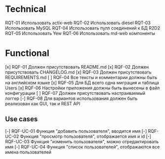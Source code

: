 # Technical

RQT-01 Использовать actix-web
RQT-02 Использовать diesel
RQT-03 Использовать MySQL
RQT-04 Использовать пулл соединений к БД R2D2
RQT-05 Использовать Yew
RQT-06 Использовать md-web компоненты

# Functional

[x] RQF-01 Должен присутствовать README.md
[x] RQF-02 Должен присутствовать CHANGELOG.md
[x] RQF-03 Должен присутствовать REQUIREMENTS.md
[ ] RQF-04 Все тексты и комментарии должны быть на английском языке
[x] RQF-05 Для БД всего одна миграция и таблица Users
[x] RQF-06 Настройки приложения должны быть вынесены в файл конфигурации
[ ] RQF-07 Должен присутствовать настраиваемый логгер
[-] RQF-08 Для вариантов использования должен быть реализован как GUI, так и REST API

## Use cases

[-] RQF-UC-01 Функция "добавить пользователя", вводится имя
[-] RQF-UC-02 Функция "просмотр пользователя", отображается имя и id
[-] RQF-UC-03 Функция "изменить пользователя", можно отредактировать имя
[-] RQF-UC-04 Функция "список пользователей", отображаются все имена пользователей
